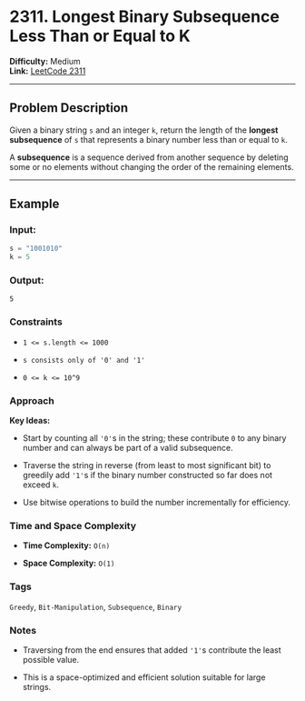 # 2311. Longest Binary Subsequence Less Than or Equal to K

**Difficulty:** Medium  
**Link:** [LeetCode 2311](https://leetcode.com/problems/longest-binary-subsequence-less-than-or-equal-to-k/)

---

## Problem Description

Given a binary string `s` and an integer `k`, return the length of the **longest subsequence** of `s` that represents a binary number less than or equal to `k`.

A **subsequence** is a sequence derived from another sequence by deleting some or no elements without changing the order of the remaining elements.

---

## Example

### Input:
```python
s = "1001010"
k = 5
```

### Output:
`5`

### Constraints

- `1 <= s.length <= 1000`

- `s consists only of '0' and '1'`

- `0 <= k <= 10^9`

### Approach

**Key Ideas:**

- Start by counting all `'0'`s in the string; these contribute `0` to any binary number and can always be part of a valid subsequence.

- Traverse the string in reverse (from least to most significant bit) to greedily add `'1'`s if the binary number constructed so far does not exceed `k`.

- Use bitwise operations to build the number incrementally for efficiency.

### Time and Space Complexity

- **Time Complexity:** `O(n)`

- **Space Complexity:** `O(1)`

### Tags
`Greedy`, `Bit-Manipulation`, `Subsequence`, `Binary`

### Notes
- Traversing from the end ensures that added `'1'`s contribute the least possible value.

- This is a space-optimized and efficient solution suitable for large strings.
